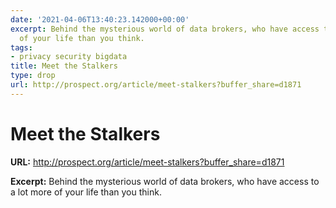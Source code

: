 ```yaml
---
date: '2021-04-06T13:40:23.142000+00:00'
excerpt: Behind the mysterious world of data brokers, who have access to a lot more
  of your life than you think.
tags:
- privacy security bigdata
title: Meet the Stalkers
type: drop
url: http://prospect.org/article/meet-stalkers?buffer_share=d1871
---
```


# Meet the Stalkers

**URL:** http://prospect.org/article/meet-stalkers?buffer_share=d1871

**Excerpt:** Behind the mysterious world of data brokers, who have access to a lot more of your life than you think.
